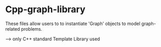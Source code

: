 # Cpp-graph-library



These files allow users to to instantiate 'Graph' objects to model graph-related problems.

--> only C++ standard Template Library used 
